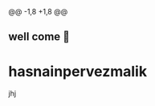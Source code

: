 @@ -1,8 +1,8 @@
## well come  👋

<!--
**hasnainpervezmalik/hasnainpervezmalik** is a ✨ _special_ ✨ repository because its `README.md` (this file) appears on your GitHub profile.
##  Hi I'm Husnain Pervez  👋
I'm here to learn new  coding......
Here are some ideas to get you started:
- 🔭 I’m currently working on ...
@@ -15,3 +15,4 @@ Here are some ideas to get you started:
- ⚡ Fun fact: ...
-->
# hasnainpervezmalik
jhj















